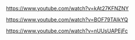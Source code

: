 <https://www.youtube.com/watch?v=kAt27KFNZNY>

<https://www.youtube.com/watch?v=BOF79TAIkYQ>

<https://www.youtube.com/watch?v=nUUsUAPEjFc>
